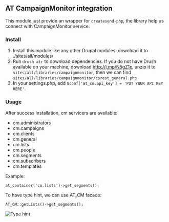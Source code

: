 AT CampaignMonitor integration
---

This module just provide an wrapper for `createsend-php`, the library help us
connect with CampaignMonitor service.

### Install

1. Install this module like any other Drupal modules: download it to ./sites/all/modules/
1. Run `drush atr` to download dependencies. If you do not have Drush available
    on your machine, download http://j.mp/N5gZ1x, unzip it to
    `sites/all/libraries/campaignmonitor`, then we can find
    `sites/all/libraries/campaignmonitor/csrest_general.php`
1. In your settings.php, add `$conf['at_cm.api_key'] = 'PUT YOUR API KEY HERE'`.

### Usage

After success installation, cm servicers are available:

- cm.administrators
- cm.campaigns
- cm.clients
- cm.general
- cm.lists
- cm.people
- cm.segments
- cm.subscribers
- cm.templates

Example:

    at_container('cm.lists')->get_segments();

To have type hint, we can use AT_CM facade:

    AT_CM::getLists()->get_segments();

![Type hint](https://s3-ap-southeast-2.amazonaws.com/uploads-au.hipchat.com/36134/251454/DyYL2PcAgLFxVc6/cm_type_hints.gif)
